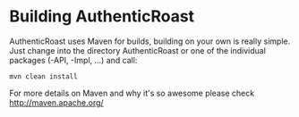 # Building AuthenticRoast #

AuthenticRoast uses Maven for builds, building on your own is really simple. Just change into the directory AuthenticRoast or one of the individual packages (-API, -Impl, ...) and call:

```
mvn clean install
```

For more details on Maven and why it's so awesome please check http://maven.apache.org/